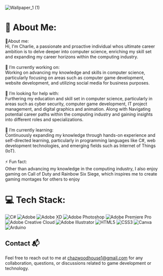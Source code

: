 ![Wallpaper_1 (1)](https://github.com/CharlieWoodhouse/CharlieWoodhouse/assets/147112008/7351718a-1fa3-43b7-aba7-aad86a3f8896)

# 💫 About Me:
👋About me:<br>Hi, I'm Charlie, a passionate and proactive individual whos ultimate career ambition is to delve deeper into computer science, enriching my skill set and expanding my career horizons within the computing industry.<br><br>🔭 I’m currently working on:<br>Working on advancing my knowledge and skills in computer science, particularly focusing on areas such as computer game development, website development, and utilizing social media for business purposes.<br><br>🤝 I’m looking for help with:<br>Furthering my education and skill set in computer science, particularly in areas such as cyber security, computer game development, IT project management, and digital graphics and animation. Along with Navigating potential career paths within the computing industry and gaining insights into different roles and specializations.<br><br>🌱 I’m currently learning:<br>Continuously expanding my knowledge through hands-on experience and self-directed learning, particularly in programming languages like C#, web development technologies, and emerging fields such as Internet of Things (IoT).<br><br>⚡ Fun fact:<br>Other than advancing my knowledge in the computing industry, I also enjoy gaming on Call of Duty and Rainbow Six Siege, which inspires me to create gaming montages for others to enjoy

# 💻 Tech Stack:
![C#](https://img.shields.io/badge/c%23-%23239120.svg?style=for-the-badge&logo=csharp&logoColor=white) ![Adobe](https://img.shields.io/badge/adobe-%23FF0000.svg?style=for-the-badge&logo=adobe&logoColor=white) ![Adobe XD](https://img.shields.io/badge/Adobe%20XD-470137?style=for-the-badge&logo=Adobe%20XD&logoColor=#FF61F6) ![Adobe Photoshop](https://img.shields.io/badge/adobe%20photoshop-%2331A8FF.svg?style=for-the-badge&logo=adobe%20photoshop&logoColor=white) ![Adobe Premiere Pro](https://img.shields.io/badge/Adobe%20Premiere%20Pro-9999FF.svg?style=for-the-badge&logo=Adobe%20Premiere%20Pro&logoColor=white) ![Adobe Creative Cloud](https://img.shields.io/badge/Adobe%20Creative%20Cloud-DA1F26.svg?style=for-the-badge&logo=Adobe%20Creative%20Cloud&logoColor=white) ![Adobe Illustrator](https://img.shields.io/badge/adobe%20illustrator-%23FF9A00.svg?style=for-the-badge&logo=adobe%20illustrator&logoColor=white) ![HTML5](https://img.shields.io/badge/html5-%23E34F26.svg?style=for-the-badge&logo=html5&logoColor=white) ![CSS3](https://img.shields.io/badge/css3-%231572B6.svg?style=for-the-badge&logo=css3&logoColor=white) ![Canva](https://img.shields.io/badge/Canva-%2300C4CC.svg?style=for-the-badge&logo=Canva&logoColor=white) ![Arduino](https://img.shields.io/badge/-Arduino-00979D?style=for-the-badge&logo=Arduino&logoColor=white)

## Contact 📬
Feel free to reach out to me at chazwoodhouse1@gmail.com for any collaboration, questions, or discussions related to game development or technology.

<!---
CharlieWoodhouse/CharlieWoodhouse is a ✨ special ✨ repository because its `README.md` (this file) appears on your GitHub profile.
You can click the Preview link to take a look at your changes.
--->


